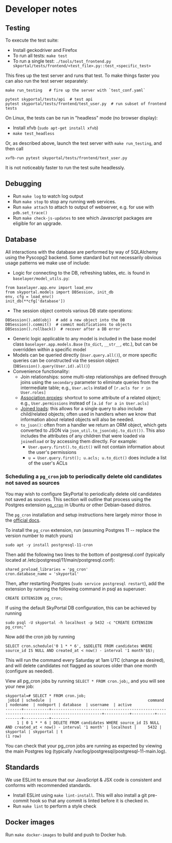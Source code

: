 # Developer notes

## Testing

To execute the test suite:

- Install geckodriver and Firefox
- To run all tests: `make test`
- To run a single test: `./tools/test_frontend.py skportal/tests/frontend/<test_file>.py::test_<specific_test>`

This fires up the test server and runs that test.  To make things
faster you can also run the test server separately:

```
make run_testing   # fire up the server with `test_conf.yaml`

pytest skyportal/tests/api  # test api
pytest skyportal/tests/frontend/test_user.py  # run subset of frontend tests
```

On Linux, the tests can be run in "headless" mode (no browser display):
  - Install xfvb (`sudo apt-get install xfvb`)
  - `make test_headless`

Or, as described above, launch the test server with `make run_testing`, and then call

```
xvfb-run pytest skyportal/tests/frontend/test_user.py
```

It is not noticeably faster to run the test suite headlessly.

## Debugging

- Run `make log` to watch log output
- Run `make stop` to stop any running web services.
- Run `make attach` to attach to output of webserver, e.g. for use with `pdb.set_trace()`
- Run `make check-js-updates` to see which Javascript packages are eligible for an upgrade.

## Database
All interactions with the database are performed by way of SQLAlchemy using the
Pyscopg2 backend. Some standard but not necessarily obvious usage patterns we
make use of include:

- Logic for connecting to the DB, refreshing tables, etc. is found in `baselayer/model_utils.py`:

```
from baselayer.app.env import load_env
from skyportal.models import DBSession, init_db
env, cfg = load_env()
init_db(**cfg['database'])
```

- The session object controls various DB state operations:

```
DBSession().add(obj)  # add a new object into the DB
DBSession().commit()  # commit modifications to objects
DBSession().rollback()  # recover after a DB error
```

- Generic logic applicable to any model is included in the base model class `baselayer.app.models.Base` (`to_dict`, `__str__`, etc.), but can be overridden within a specific model
- Models can be queried directly (`User.query.all()`), or more specific queries can be constructed via the session object (`DBSession().query(User.id).all()`)
- Convenience functionality:
    - Join relationships: some multi-step relationships are defined through joins using the `secondary` parameter to eliminate queries from the intermediate table; e.g., `User.acls` instad of `[r.acls for r in User.roles]`
    - [Association proxies](http://docs.sqlalchemy.org/en/latest/orm/extensions/associationproxy.html): shortcut to some attribute of a related object; e.g., `User.permissions` instead of `[a.id for a in User.acls]`
    - [Joined loads](http://docs.sqlalchemy.org/en/latest/orm/loading_relationships.html): this allows for a single query to also include child/related objects; often used in handlers when we know that information about related objects will also be needed.
    - `to_json()`: often from a handler we return an ORM object, which gets converted to JSON via `json_util.to_json(obj.to_dict())`. This also includes the attributes of any children that were loaded via `joinedload` or by accessing them directly. For example:
        - `User.query.first().to_dict()` will not contain information about the user's permissions
        - `u = User.query.first(); u.acls; u.to_dict()` does include a list of the user's ACLs

### Scheduling a `pg_cron` job to periodically delete old candidates not saved as sources

You may wish to configure SkyPortal to periodically delete old candidates not saved as sources. This section will outline that process using the Postgres extension [`pg_cron`](https://github.com/citusdata/pg_cron) in Ubuntu or other Debian-based distros.

The `pg_cron` installation and setup instructions here largely mirror those in the [official docs](https://github.com/citusdata/pg_cron#setting-up-pg_cron).

To install the `pg_cron` extension, run (assuming Postgres 11 -- replace the version number to match yours)
```
sudo apt -y install postgresql-11-cron
```
Then add the following two lines to the bottom of postgresql.conf (typically located at /etc/postgresql/11/main/postgresql.conf):
```
shared_preload_libraries = 'pg_cron'
cron.database_name = 'skyportal'
```
Then, after restarting Postgres (`sudo service postgresql restart`), add the extension by running the following command in psql as superuser:
```
CREATE EXTENSION pg_cron;
```
If using the default SkyPortal DB configuration, this can be achieved by running
```
sudo psql -U skyportal -h localhost -p 5432 -c "CREATE EXTENSION pg_cron;"
```

Now add the cron job by running
```
SELECT cron.schedule('0 1 * * 6', $$DELETE FROM candidates WHERE source_id IS NULL AND created_at < now() - interval '1 month'$$);
```
This will run the command every Saturday at 1am UTC (change as desired), and will delete candidates not flagged as sources older than one month (configure as needed).

View all pg_cron jobs by running `SELECT * FROM cron.job;`, and you will see your new job:
```
skyportal=# SELECT * FROM cron.job;
 jobid | schedule  |                                          command                                           | nodename  | nodeport | database  | username  | active
-------+-----------+--------------------------------------------------------------------------------------------+-----------+----------+-----------+-----------+--------
     1 | 0 1 * * 6 | DELETE FROM candidates WHERE source_id IS NULL AND created_at < now() - interval '1 month' | localhost |     5432 | skyportal | skyportal | t
(1 row)

```

You can check that your pg_cron jobs are running as expected by viewing the main Postgres log (typically /var/log/postgresql/postgresql-11-main.log).

## Standards

We use ESLint to ensure that our JavaScript & JSX code is consistent and conforms with recommended standards.

- Install ESLint using `make lint-install`.  This will also install a git pre-commit hook so that any commit is linted before it is checked in.
- Run `make lint`  to perform a style check

## Docker images

Run `make docker-images` to build and push to Docker hub.
